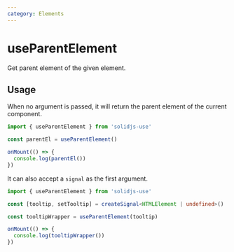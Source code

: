 ```yaml
---
category: Elements
---
```


# useParentElement

Get parent element of the given element.

## Usage

When no argument is passed, it will return the parent element of the current component.

```js
import { useParentElement } from 'solidjs-use'

const parentEl = useParentElement()

onMount(() => {
  console.log(parentEl())
})
```

It can also accept a `signal` as the first argument.

```ts
import { useParentElement } from 'solidjs-use'

const [tooltip, setTooltip] = createSignal<HTMLElement | undefined>()

const tooltipWrapper = useParentElement(tooltip)

onMount(() => {
  console.log(tooltipWrapper())
})
```
